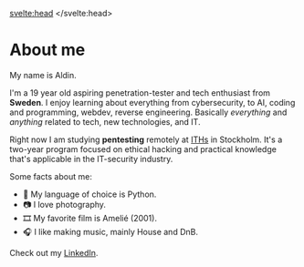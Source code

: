 <svelte:head>
	<title>About</title>
</svelte:head>

# About me

My name is Aldin.

I'm a 19 year old aspiring penetration-tester and tech enthusiast from **Sweden**. I enjoy learning about everything from cybersecurity, to AI, coding and programming, webdev, reverse engineering. Basically *everything* and *anything* related to tech, new technologies, and IT.

Right now I am studying **pentesting** remotely at <a href="https://www.iths.se/">ITHs</a> in Stockholm. It's a two-year program focused on ethical hacking and practical knowledge that's applicable in the IT-security industry.

Some facts about me:
- 🐍 My language of choice is Python.
- 📷 I love photography.
- 🎞️ My favorite film is Amelié (2001).
- 🎧 I like making music, mainly House and DnB.

Check out my <a href="https://www.linkedin.com/in/aldin-smajlovic/">LinkedIn</a>.